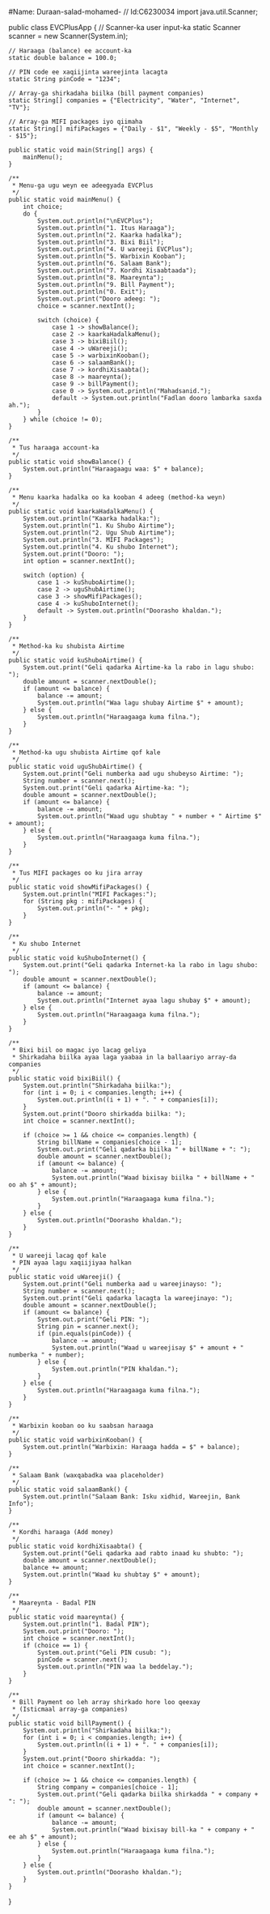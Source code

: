 #Name: Duraan-salad-mohamed-
// Id:C6230034 
import java.util.Scanner;

public class EVCPlusApp {
    // Scanner-ka user input-ka
    static Scanner scanner = new Scanner(System.in);

    // Haraaga (balance) ee account-ka
    static double balance = 100.0;

    // PIN code ee xaqiijinta wareejinta lacagta
    static String pinCode = "1234";

    // Array-ga shirkadaha biilka (bill payment companies)
    static String[] companies = {"Electricity", "Water", "Internet", "TV"};

    // Array-ga MIFI packages iyo qiimaha
    static String[] mifiPackages = {"Daily - $1", "Weekly - $5", "Monthly - $15"};

    public static void main(String[] args) {
        mainMenu();
    }

    /**
     * Menu-ga ugu weyn ee adeegyada EVCPlus
     */
    public static void mainMenu() {
        int choice;
        do {
            System.out.println("\nEVCPlus");
            System.out.println("1. Itus Haraaga");
            System.out.println("2. Kaarka hadalka");
            System.out.println("3. Bixi Biil");
            System.out.println("4. U wareeji EVCPlus");
            System.out.println("5. Warbixin Kooban");
            System.out.println("6. Salaam Bank");
            System.out.println("7. Kordhi Xisaabtaada");
            System.out.println("8. Maareynta");
            System.out.println("9. Bill Payment");
            System.out.println("0. Exit");
            System.out.print("Dooro adeeg: ");
            choice = scanner.nextInt();

            switch (choice) {
                case 1 -> showBalance();
                case 2 -> kaarkaHadalkaMenu();
                case 3 -> bixiBiil();
                case 4 -> uWareeji();
                case 5 -> warbixinKooban();
                case 6 -> salaamBank();
                case 7 -> kordhiXisaabta();
                case 8 -> maareynta();
                case 9 -> billPayment();
                case 0 -> System.out.println("Mahadsanid.");
                default -> System.out.println("Fadlan dooro lambarka saxda ah.");
            }
        } while (choice != 0);
    }

    /**
     * Tus haraaga account-ka
     */
    public static void showBalance() {
        System.out.println("Haraagaagu waa: $" + balance);
    }

    /**
     * Menu kaarka hadalka oo ka kooban 4 adeeg (method-ka weyn)
     */
    public static void kaarkaHadalkaMenu() {
        System.out.println("Kaarka hadalka:");
        System.out.println("1. Ku Shubo Airtime");
        System.out.println("2. Ugu Shub Airtime");
        System.out.println("3. MIFI Packages");
        System.out.println("4. Ku shubo Internet");
        System.out.print("Dooro: ");
        int option = scanner.nextInt();

        switch (option) {
            case 1 -> kuShuboAirtime();
            case 2 -> uguShubAirtime();
            case 3 -> showMifiPackages();
            case 4 -> kuShuboInternet();
            default -> System.out.println("Doorasho khaldan.");
        }
    }

    /**
     * Method-ka ku shubista Airtime
     */
    public static void kuShuboAirtime() {
        System.out.print("Geli qadarka Airtime-ka la rabo in lagu shubo: ");
        double amount = scanner.nextDouble();
        if (amount <= balance) {
            balance -= amount;
            System.out.println("Waa lagu shubay Airtime $" + amount);
        } else {
            System.out.println("Haraagaaga kuma filna.");
        }
    }

    /**
     * Method-ka ugu shubista Airtime qof kale
     */
    public static void uguShubAirtime() {
        System.out.print("Geli numberka aad ugu shubeyso Airtime: ");
        String number = scanner.next();
        System.out.print("Geli qadarka Airtime-ka: ");
        double amount = scanner.nextDouble();
        if (amount <= balance) {
            balance -= amount;
            System.out.println("Waad ugu shubtay " + number + " Airtime $" + amount);
        } else {
            System.out.println("Haraagaaga kuma filna.");
        }
    }

    /**
     * Tus MIFI packages oo ku jira array
     */
    public static void showMifiPackages() {
        System.out.println("MIFI Packages:");
        for (String pkg : mifiPackages) {
            System.out.println("- " + pkg);
        }
    }

    /**
     * Ku shubo Internet
     */
    public static void kuShuboInternet() {
        System.out.print("Geli qadarka Internet-ka la rabo in lagu shubo: ");
        double amount = scanner.nextDouble();
        if (amount <= balance) {
            balance -= amount;
            System.out.println("Internet ayaa lagu shubay $" + amount);
        } else {
            System.out.println("Haraagaaga kuma filna.");
        }
    }

    /**
     * Bixi biil oo magac iyo lacag geliya
     * Shirkadaha biilka ayaa laga yaabaa in la ballaariyo array-da companies
     */
    public static void bixiBiil() {
        System.out.println("Shirkadaha biilka:");
        for (int i = 0; i < companies.length; i++) {
            System.out.println((i + 1) + ". " + companies[i]);
        }
        System.out.print("Dooro shirkadda biilka: ");
        int choice = scanner.nextInt();

        if (choice >= 1 && choice <= companies.length) {
            String billName = companies[choice - 1];
            System.out.print("Geli qadarka biilka " + billName + ": ");
            double amount = scanner.nextDouble();
            if (amount <= balance) {
                balance -= amount;
                System.out.println("Waad bixisay biilka " + billName + " oo ah $" + amount);
            } else {
                System.out.println("Haraagaaga kuma filna.");
            }
        } else {
            System.out.println("Doorasho khaldan.");
        }
    }

    /**
     * U wareeji lacag qof kale
     * PIN ayaa lagu xaqiijiyaa halkan
     */
    public static void uWareeji() {
        System.out.print("Geli numberka aad u wareejinayso: ");
        String number = scanner.next();
        System.out.print("Geli qadarka lacagta la wareejinayo: ");
        double amount = scanner.nextDouble();
        if (amount <= balance) {
            System.out.print("Geli PIN: ");
            String pin = scanner.next();
            if (pin.equals(pinCode)) {
                balance -= amount;
                System.out.println("Waad u wareejisay $" + amount + " numberka " + number);
            } else {
                System.out.println("PIN khaldan.");
            }
        } else {
            System.out.println("Haraagaaga kuma filna.");
        }
    }

    /**
     * Warbixin kooban oo ku saabsan haraaga
     */
    public static void warbixinKooban() {
        System.out.println("Warbixin: Haraaga hadda = $" + balance);
    }

    /**
     * Salaam Bank (waxqabadka waa placeholder)
     */
    public static void salaamBank() {
        System.out.println("Salaam Bank: Isku xidhid, Wareejin, Bank Info");
    }

    /**
     * Kordhi haraaga (Add money)
     */
    public static void kordhiXisaabta() {
        System.out.print("Geli qadarka aad rabto inaad ku shubto: ");
        double amount = scanner.nextDouble();
        balance += amount;
        System.out.println("Waad ku shubtay $" + amount);
    }

    /**
     * Maareynta - Badal PIN
     */
    public static void maareynta() {
        System.out.println("1. Badal PIN");
        System.out.print("Dooro: ");
        int choice = scanner.nextInt();
        if (choice == 1) {
            System.out.print("Geli PIN cusub: ");
            pinCode = scanner.next();
            System.out.println("PIN waa la beddelay.");
        }
    }

    /**
     * Bill Payment oo leh array shirkado hore loo qeexay
     * (Isticmaal array-ga companies)
     */
    public static void billPayment() {
        System.out.println("Shirkadaha biilka:");
        for (int i = 0; i < companies.length; i++) {
            System.out.println((i + 1) + ". " + companies[i]);
        }
        System.out.print("Dooro shirkadda: ");
        int choice = scanner.nextInt();

        if (choice >= 1 && choice <= companies.length) {
            String company = companies[choice - 1];
            System.out.print("Geli qadarka biilka shirkadda " + company + ": ");
            double amount = scanner.nextDouble();
            if (amount <= balance) {
                balance -= amount;
                System.out.println("Waad bixisay bill-ka " + company + " ee ah $" + amount);
            } else {
                System.out.println("Haraagaaga kuma filna.");
            }
        } else {
            System.out.println("Doorasho khaldan.");
        }
    }
}
